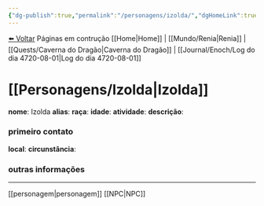 ```yaml
---
{"dg-publish":true,"permalink":"/personagens/izolda/","dgHomeLink":true,"dgPassFrontmatter":false,"dgShowBacklinks":true,"dgShowLocalGraph":true}
---
```


<a href="javascript:history.back()">⬅️ Voltar</a>
Páginas em contrução
[[Home|Home]] | [[Mundo/Renia|Renia]] | [[Quests/Caverna do Dragão|Caverna do Dragão]] | [[Journal/Enoch/Log do dia 4720-08-01|Log do dia 4720-08-01]] 
# [[Personagens/Izolda|Izolda]]
**nome**: Izolda
**alias**: 
**raça**: 
**idade**: 
**atividade**: 
**descrição**: 

### primeiro contato
**local**: 
**circunstância**: 

### outras informações

---
[[personagem|personagem]] [[NPC|NPC]] 
